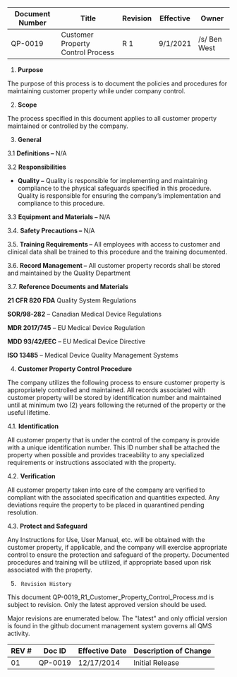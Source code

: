 Document Number|Title|Revision|Effective|Owner
---------------|-------------------------------------|---|----|-----
QP-0019|Customer Property Control Process|R 1|9/1/2021|/s/ Ben West

1.  **Purpose**

 The purpose of this process is to document the policies and procedures
 for maintaining customer property while under company control.

2.  **Scope**

 The process specified in this document applies to all customer
 property maintained or controlled by the company.

3.  **General**

3.1  **Definitions –** N/A

3.2  **Responsibilities**

-   **Quality –** Quality is responsible for implementing and
     maintaining compliance to the physical safeguards specified in
     this procedure. Quality is responsible for ensuring the company’s
     implementation and compliance to this procedure.

3.3  **Equipment and Materials –** N/A

3.4.  **Safety Precautions –** N/A

3.5.  **Training Requirements –** All employees with access to
         customer and clinical data shall be trained to this procedure
         and the training documented.

3.6.  **Record Management –** All customer property records shall be
         stored and maintained by the Quality Department

3.7.  **Reference Documents and Materials**

 **21 CFR 820 FDA** Quality System Regulations

 **SOR/98-282** – Canadian Medical Device Regulations

 **MDR 2017/745** – EU Medical Device Regulation

 **MDD 93/42/EEC** – EU Medical Device Directive

 **ISO 13485** – Medical Device Quality Management Systems

4.  **Customer Property Control Procedure**

 The company utilizes the following process to ensure customer property
 is appropriately controlled and maintained. All records associated
 with customer property will be stored by identification number and
 maintained until at minimum two (2) years following the returned of
 the property or the useful lifetime.

4.1.  **Identification**

 All customer property that is under the control of the company is
 provide with a unique identification number. This ID number shall be
 attached the property when possible and provides traceability to any
 specialized requirements or instructions associated with the property.

4.2.  **Verification**

 All customer property taken into care of the company are verified to
 compliant with the associated specification and quantities expected.
 Any deviations require the property to be placed in quarantined
 pending resolution.

4.3.  **Protect and Safeguard**

 Any Instructions for Use, User Manual, etc. will be obtained with the
 customer property, if applicable, and the company will exercise
 appropriate control to ensure the protection and safeguard of the
 property. Documented procedures and training will be utilized, if
 appropriate based upon risk associated with the property.

5.      Revision History

This document  QP-0019_R1_Customer_Property_Control_Process.md
is subject to revision. Only the latest approved version should be used.

Major revisions are enumerated below.
The "latest" and only official version is found in the github document management system governs all QMS activity.

REV #|Doc ID|Effective Date|Description of Change
-----|------|--------------|---------------------
01   | QP-0019|12/17/2014|Initial Release
